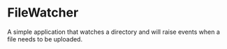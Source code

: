 # FileWatcher
A simple application that watches a directory and will raise events when a file needs to be uploaded.
